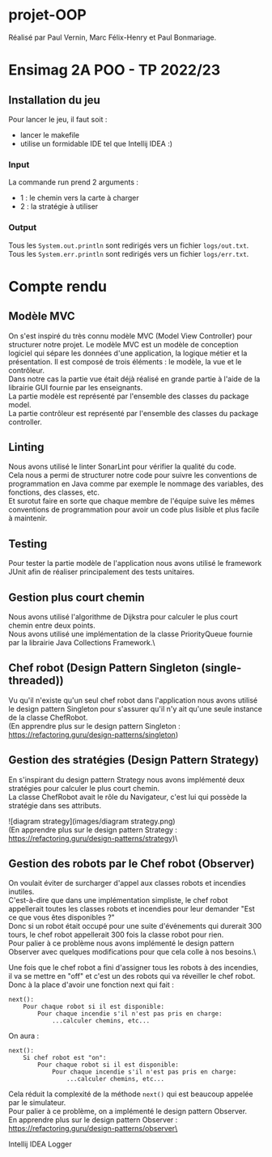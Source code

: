 # projet-OOP

Réalisé par Paul Vernin, Marc Félix-Henry et Paul Bonmariage.

Ensimag 2A POO - TP 2022/23
============================

## Installation du jeu
Pour lancer le jeu, il faut soit :
- lancer le makefile
- utilise un formidable IDE tel que Intellij IDEA :)

### Input
La commande run prend 2 arguments :
- 1 : le chemin vers la carte à charger
- 2 : la stratégie à utiliser

### Output
Tous les ``System.out.println`` sont redirigés vers un fichier ``logs/out.txt``.\
Tous les ``System.err.println`` sont redirigés vers un fichier ``logs/err.txt``.

# Compte rendu

## Modèle MVC
On s'est inspiré du très connu modèle MVC (Model View Controller) pour structurer notre projet. Le modèle MVC est un modèle de conception logiciel qui sépare les données d'une application, la logique métier et la présentation. Il est composé de trois éléments : le modèle, la vue et le contrôleur.\
Dans notre cas la partie vue était déjà réalisé en grande partie à l'aide de la librairie GUI fournie par les enseignants.\
La partie modèle est représenté par l'ensemble des classes du package model.\
La partie contrôleur est représenté par l'ensemble des classes du package controller.

## Linting
Nous avons utilisé le linter SonarLint pour vérifier la qualité du code.\
Cela nous a permi de structurer notre code pour suivre les conventions de programmation en Java comme par exemple le nommage des variables, des fonctions, des classes, etc.\
Et surotut faire en sorte que chaque membre de l'équipe suive les mêmes conventions de programmation pour avoir un code plus lisible et plus facile à maintenir.

## Testing
Pour tester la partie modèle de l'application nous avons utilisé le framework JUnit afin de réaliser principalement des tests unitaires.

## Gestion plus court chemin
Nous avons utilisé l'algorithme de Dijkstra pour calculer le plus court chemin entre deux points.\
Nous avons utilisé une implémentation de la classe PriorityQueue fournie par la librairie Java Collections Framework.\

## Chef robot (Design Pattern Singleton (single-threaded))
Vu qu'il n'existe qu'un seul chef robot dans l'application nous avons utilisé le design pattern Singleton pour s'assurer qu'il n'y ait qu'une seule instance de la classe ChefRobot.\
(En apprendre plus sur le design pattern Singleton : https://refactoring.guru/design-patterns/singleton)

## Gestion des stratégies (Design Pattern Strategy)
En s'inspirant du design pattern Strategy nous avons implémenté deux stratégies pour calculer le plus court chemin.\
La classe ChefRobot avait le rôle du Navigateur, c'est lui qui possède la stratégie dans ses attributs.

![diagram strategy](images/diagram strategy.png)\
(En apprendre plus sur le design pattern Strategy : https://refactoring.guru/design-patterns/strategy)\
## Gestion des robots par le Chef robot (Observer)
On voulait éviter de surcharger d'appel aux classes robots et incendies inutiles.\
C'est-à-dire que dans une implémentation simpliste, le chef robot appellerait toutes les classes robots et incendies pour leur demander "Est ce que vous êtes disponibles ?"\
Donc si un robot était occupé pour une suite d'événements qui durerait 300 tours, le chef robot appellerait 300 fois la classe robot pour rien.\
Pour palier à ce problème nous avons implémenté le design pattern Observer avec quelques modifications pour que cela colle à nos besoins.\

Une fois que le chef robot a fini d'assigner tous les robots à des incendies, il va se mettre en "off" et c'est un des robots qui va réveiller le chef robot.\
Donc à la place d'avoir une fonction next qui fait :
```
next():
    Pour chaque robot si il est disponible:
        Pour chaque incendie s'il n'est pas pris en charge:
            ...calculer chemins, etc...

```
On aura :
```
next():
    Si chef robot est "on":
        Pour chaque robot si il est disponible:
            Pour chaque incendie s'il n'est pas pris en charge:
                ...calculer chemins, etc...
```
Cela réduit la complexité de la méthode ``next()`` qui est beaucoup appelée par le simulateur.\
Pour palier à ce problème, on a implémenté le design pattern Observer.\
En apprendre plus sur le design pattern Observer : https://refactoring.guru/design-patterns/observer\


Intellij IDEA
Logger
